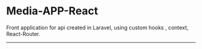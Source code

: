 # Media-APP-React

Front application for api created in Laravel, using custom hooks , context, React-Router.

---

